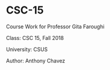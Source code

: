 # CSC-15
Course Work for Professor Gita Faroughi

Class: CSC 15, Fall 2018

University: CSUS

Author: Anthony Chavez
